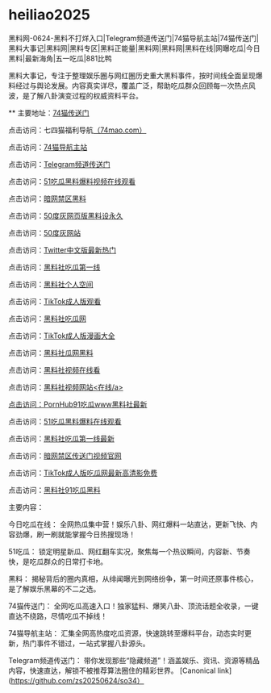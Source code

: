 # heiliao2025
黑料网-0624-黑料不打烊入口|Telegram频道传送门|74猫导航主站|74猫传送门|黑料大事记|黑料网|黑料专区|黑料正能量|黑料网|黑料网|黑料在线|网曝吃瓜|今日黑料|最新海角|五一吃瓜|881比鸭

黑料大事记，专注于整理娱乐圈与网红圈历史重大黑料事件，按时间线全面呈现爆料经过与舆论发展。内容真实详尽，覆盖广泛，帮助吃瓜群众回顾每一次热点风波，是了解八卦演变过程的权威资料平台。

** 主要地址：<a href="https://74mao.com/">74猫传送门</a>

点击访问：七四猫福利导航<a href="https://74mao.com/">（74mao.com）</a>

点击访问：<a href="https://74mao.com/">74猫导航主站</a>

点击访问：<a href="https://74mao.com/">Telegram频道传送门</a>

点击访问：<a href="https://pi21.pages.dev/">51吃瓜黑料爆料视频在线观看</a>	

点击访问：<a href="https://pi24-01.pages.dev/">暗网禁区黑料</a>	

点击访问：<a href="https://pi30-01.pages.dev/">50度灰网页版黑料设永久</a>	

点击访问：<a href="https://pi32-01.pages.dev/">50度灰网站</a>	

点击访问：<a href="https://pi33.pages.dev/">Twitter中文版最新热门</a>	

点击访问：<a href="https://pi45.pages.dev/">黑料社吃瓜第一线</a>	

点击访问：<a href="https://pi456.pages.dev/">黑料社个人空间</a>	

点击访问：<a href="https://pi54.pages.dev/">TikTok成人版观看</a>	

点击访问：<a href="https://pi65-02.pages.dev/">黑料社吃瓜网</a>	

点击访问：<a href="https://pi66.pages.dev/">TikTok成人版漫画大全</a>	

点击访问：<a href="https://pi68.pages.dev/">黑料社瓜网黑料</a>	

点击访问：<a href="https://pi69-01.pages.dev/">黑料社视频在线看</a>			

点击访问：<a href="https://pi69-01.pages.dev/">黑料社视频网站<在线/a>

点击访问：<a href="https://pi08-1.pages.dev/">PornHub91吃瓜www黑料社最新</a>

点击访问：<a href="https://pi21.pages.dev/">51吃瓜黑料爆料在线观看</a>

点击访问：<a href="https://pi45.pages.dev/">黑料社吃瓜第一线最新</a>

点击访问：<a href="https://pi114.pages.dev/">暗网禁区传送门视频官网</a>

点击访问：<a href="https://pi54.pages.dev/">TikTok成人版吃瓜网最新高清影免费</a>

点击访问：<a href="https://pi10-1.pages.dev/">黑料社91吃瓜黑料</a>

主要内容：

今日吃瓜在线：
全网热瓜集中营！娱乐八卦、网红爆料一站直达，更新飞快、内容劲爆，刷一刷就能掌握今日热搜现场！

51吃瓜：
锁定明星新瓜、网红翻车实况，聚焦每一个热议瞬间，内容新、节奏快，是吃瓜群众的日常打卡地。

黑料：
揭秘背后的圈内真相，从绯闻曝光到网络纷争，第一时间还原事件核心，是了解娱乐黑幕的不二之选。

74猫传送门：
全网吃瓜高速入口！独家猛料、爆笑八卦、顶流话题全收录，一键直达不绕路，尽情吃瓜不掉线！

74猫导航主站：
汇集全网高热度吃瓜资源，快速跳转至爆料平台，动态实时更新，热门事件不错过，一站式掌握八卦源头。

Telegram频道传送门：
带你发现那些“隐藏频道”！涵盖娱乐、资讯、资源等精品内容，快速直达，解锁不被推荐算法圈住的精彩世界。
[Canonical link](https://github.com/zs20250624/so34）
